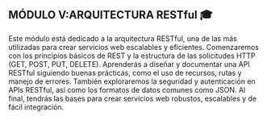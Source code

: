 ## MÓDULO V:ARQUITECTURA RESTful  🎓

Este módulo está dedicado a la arquitectura RESTful, una de las más utilizadas para crear servicios web escalables y eficientes. Comenzaremos con los principios básicos de REST y la estructura de las solicitudes HTTP (GET, POST, PUT, DELETE). Aprenderás a diseñar y documentar una API RESTful siguiendo buenas prácticas, como el uso de recursos, rutas y manejo de errores. También exploraremos la seguridad y autenticación en APIs RESTful, así como los formatos de datos comunes como JSON. Al final, tendrás las bases para crear servicios web robustos, escalables y de fácil integración.